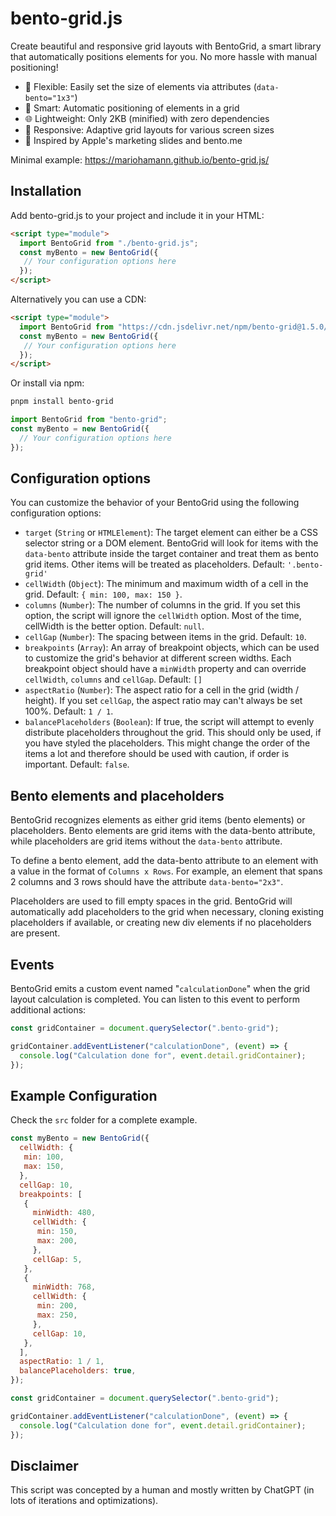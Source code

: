 # bento-grid.js

Create beautiful and responsive grid layouts with BentoGrid, a smart library that automatically positions elements for you. No more hassle with manual positioning!

- 🔧 Flexible: Easily set the size of elements via attributes (`data-bento="1x3"`)
- 🧠 Smart: Automatic positioning of elements in a grid
- 🌐 Lightweight: Only 2KB (minified) with zero dependencies
- 📱 Responsive: Adaptive grid layouts for various screen sizes
- 🎨 Inspired by Apple's marketing slides and bento.me


Minimal example: https://mariohamann.github.io/bento-grid.js/

## Installation

Add bento-grid.js to your project and include it in your HTML:

```html
<script type="module">
  import BentoGrid from "./bento-grid.js";
  const myBento = new BentoGrid({
   // Your configuration options here
  });
</script>
```

Alternatively you can use a CDN:

```html
<script type="module">
  import BentoGrid from "https://cdn.jsdelivr.net/npm/bento-grid@1.5.0/src/bento-grid.min.js";
  const myBento = new BentoGrid({
   // Your configuration options here
  });
</script>
```

Or install via npm:

```bash
pnpm install bento-grid
```

```js
import BentoGrid from "bento-grid";
const myBento = new BentoGrid({
  // Your configuration options here
});
```

## Configuration options

You can customize the behavior of your BentoGrid using the following configuration options:

- `target` (`String` or `HTMLElement`): The target element can either be a CSS selector string or a DOM element. BentoGrid will look for items with the `data-bento` attribute inside the target container and treat them as bento grid items. Other items will be treated as placeholders. Default: `'.bento-grid'`
- `cellWidth` (`Object`): The minimum and maximum width of a cell in the grid. Default: `{ min: 100, max: 150 }`.
- `columns` (`Number`): The number of columns in the grid. If you set this option, the script will ignore the `cellWidth` option. Most of the time, cellWidth is the better option. Default: `null`.
- `cellGap` (`Number`): The spacing between items in the grid. Default: `10`.
- `breakpoints` (`Array`): An array of breakpoint objects, which can be used to customize the grid's behavior at different screen widths. Each breakpoint object should have a `minWidth` property and can override `cellWidth`, `columns` and `cellGap`. Default: `[]`
- `aspectRatio` (`Number`): The aspect ratio for a cell in the grid (width / height). If you set `cellGap`, the aspect ratio may can't always be set 100%. Default: `1 / 1`.
- `balancePlaceholders` (`Boolean`): If true, the script will attempt to evenly distribute placeholders throughout the grid. This should only be used, if you have styled the placeholders. This might change the order of the items a lot and therefore should be used with caution, if order is important. Default: `false`.

## Bento elements and placeholders

BentoGrid recognizes elements as either grid items (bento elements) or placeholders. Bento elements are grid items with the data-bento attribute, while placeholders are grid items without the `data-bento` attribute.

To define a bento element, add the data-bento attribute to an element with a value in the format of `Columns x Rows`. For example, an element that spans 2 columns and 3 rows should have the attribute `data-bento="2x3"`.

Placeholders are used to fill empty spaces in the grid. BentoGrid will automatically add placeholders to the grid when necessary, cloning existing placeholders if available, or creating new div elements if no placeholders are present.

## Events

BentoGrid emits a custom event named "`calculationDone`" when the grid layout calculation is completed. You can listen to this event to perform additional actions:

```js
const gridContainer = document.querySelector(".bento-grid");

gridContainer.addEventListener("calculationDone", (event) => {
  console.log("Calculation done for", event.detail.gridContainer);
});
```

## Example Configuration

Check the `src` folder for a complete example.

```js
const myBento = new BentoGrid({
  cellWidth: {
   min: 100,
   max: 150,
  },
  cellGap: 10,
  breakpoints: [
   {
     minWidth: 480,
     cellWidth: {
      min: 150,
      max: 200,
     },
     cellGap: 5,
   },
   {
     minWidth: 768,
     cellWidth: {
      min: 200,
      max: 250,
     },
     cellGap: 10,
   },
  ],
  aspectRatio: 1 / 1,
  balancePlaceholders: true,
});

const gridContainer = document.querySelector(".bento-grid");

gridContainer.addEventListener("calculationDone", (event) => {
  console.log("Calculation done for", event.detail.gridContainer);
});
```

## Disclaimer

This script was concepted by a human and mostly written by ChatGPT (in lots of iterations and optimizations).
